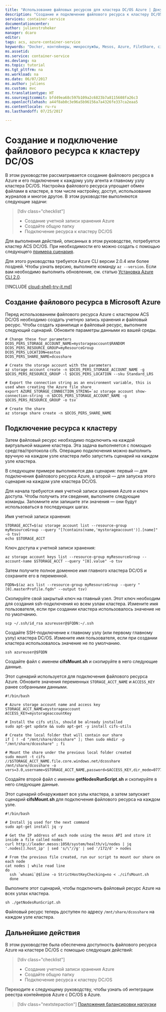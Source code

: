 ```yaml
---
title: "Использование файловых ресурсов для кластера DC/OS Azure | Документация Майкрософт"
description: "Создание и подключение файлового ресурса к кластеру DC/OS в Службе контейнеров Azure."
services: container-service
documentationcenter: 
author: julienstroheker
manager: dcaro
editor: 
tags: acs, azure-container-service
keywords: "Docker, контейнеры, микрослужбы, Mesos, Azure, FileShare, cifs"
ms.assetid: 
ms.service: container-service
ms.devlang: na
ms.topic: tutorial
ms.tgt_pltfrm: na
ms.workload: na
ms.date: 06/07/2017
ms.author: juliens
ms.custom: mvc
ms.translationtype: HT
ms.sourcegitcommit: bfd49ea68c597b109a2c6823b7a8115608fa26c3
ms.openlocfilehash: a44f8ab0c3e96a5b96156a7a4326fe337ca2eaa5
ms.contentlocale: ru-ru
ms.lasthandoff: 07/25/2017

---
```

# <a name="create-and-mount-a-file-share-to-a-dcos-cluster"></a>Создание и подключение файлового ресурса к кластеру DC/OS
В этом руководстве рассматривается создание файлового ресурса в Azure и его подключение к каждому узлу агента и главному узлу кластера DC/OS. Настройка файлового ресурса упрощает обмен файлами в кластере, в том числе настройку, доступ, использование журналов и многое другое. В этом руководстве выполняются следующие задачи:

> [!div class="checklist"]
> * Создание учетной записи хранения Azure
> * Создайте общую папку
> * Подключение ресурса к кластеру DC/OS

Для выполнения действий, описанных в этом руководстве, потребуется кластер ACS DC/OS. При необходимости его можно создать с помощью следующего [примера сценария](./../kubernetes/scripts/container-service-cli-deploy-dcos.md).

Для этого руководства требуется Azure CLI версии 2.0.4 или более поздней. Чтобы узнать версию, выполните команду `az --version`. Если вам необходимо выполнить обновление, см. статью [Установка Azure CLI 2.0]( /cli/azure/install-azure-cli). 

[!INCLUDE [cloud-shell-try-it.md](../../../includes/cloud-shell-try-it.md)]

## <a name="create-a-file-share-on-microsoft-azure"></a>Создание файлового ресурса в Microsoft Azure

Перед использованием файлового ресурса Azure с кластером ACS DC/OS необходимо создать учетную запись хранения и файловый ресурс. Чтобы создать хранилище и файловый ресурс, выполните следующий сценарий. Обновите параметры данными из вашей среды.

```azurecli-interactive
# Change these four parameters
DCOS_PERS_STORAGE_ACCOUNT_NAME=mystorageaccount$RANDOM
DCOS_PERS_RESOURCE_GROUP=myResourceGroup
DCOS_PERS_LOCATION=eastus
DCOS_PERS_SHARE_NAME=dcosshare

# Create the storage account with the parameters
az storage account create -n $DCOS_PERS_STORAGE_ACCOUNT_NAME -g $DCOS_PERS_RESOURCE_GROUP -l $DCOS_PERS_LOCATION --sku Standard_LRS

# Export the connection string as an environment variable, this is used when creating the Azure file share
export AZURE_STORAGE_CONNECTION_STRING=`az storage account show-connection-string -n $DCOS_PERS_STORAGE_ACCOUNT_NAME -g $DCOS_PERS_RESOURCE_GROUP -o tsv`

# Create the share
az storage share create -n $DCOS_PERS_SHARE_NAME
```

## <a name="mount-the-share-in-your-cluster"></a>Подключение ресурса к кластеру

Затем файловый ресурс необходимо подключить на каждой виртуальной машине кластера. Эта задача выполняется с помощью средства/протокола cifs. Операцию подключения можно выполнить вручную на каждом узле кластера либо запустить сценарий на каждом узле кластера.

В следующем примере выполняются два сценария: первый — для подключения файлового ресурса Azure, а второй — для запуска этого сценария на каждом узле кластера DC/OS.

Для начала требуются имя учетной записи хранения Azure и ключ доступа. Чтобы получить эти сведения, выполните следующие команды. Запомните или запишите эти значения — они будут использоваться в последующих шагах.

Имя учетной записи хранения:

```azurecli-interactive
STORAGE_ACCT=$(az storage account list --resource-group myResourceGroup --query "[?contains(name,'mystorageaccount')].[name]" -o tsv)
echo $STORAGE_ACCT
```

Ключ доступа к учетной записи хранения:

```azurecli-interactive
az storage account keys list --resource-group myResourceGroup --account-name $STORAGE_ACCT --query "[0].value" -o tsv
```

Затем получите полное доменное имя главного кластера DC/OS и сохраните его в переменной.

```azurecli-interactive
FQDN=$(az acs list --resource-group myResourceGroup --query "[0].masterProfile.fqdn" --output tsv)
```

Скопируйте свой закрытый ключ на главный узел. Этот ключ необходим для создания ssh-подключения ко всем узлам кластера. Измените имя пользователя, если при создании кластера использовалось значение не по умолчанию. 

```azurecli-interactive
scp ~/.ssh/id_rsa azureuser@$FQDN:~/.ssh
```

Создайте SSH-подключение к главному узлу (или первому главному узлу) кластера DC/OS. Измените имя пользователя, если при создании кластера использовалось значение не по умолчанию.

```azurecli-interactive
ssh azureuser@$FQDN
```

Создайте файл с именем **cifsMount.sh** и скопируйте в него следующие данные. 

Этот сценарий используется для подключения файлового ресурса Azure. Обновите значения переменных `STORAGE_ACCT_NAME` и `ACCESS_KEY` ранее собранными данными.

```azurecli-interactive
#!/bin/bash

# Azure storage account name and access key
STORAGE_ACCT_NAME=mystorageaccount
ACCESS_KEY=mystorageaccountKey

# Install the cifs utils, should be already installed
sudo apt-get update && sudo apt-get -y install cifs-utils

# Create the local folder that will contain our share
if [ ! -d "/mnt/share/dcosshare" ]; then sudo mkdir -p "/mnt/share/dcosshare" ; fi

# Mount the share under the previous local folder created
sudo mount -t cifs //$STORAGE_ACCT_NAME.file.core.windows.net/dcosshare /mnt/share/dcosshare -o vers=3.0,username=$STORAGE_ACCT_NAME,password=$ACCESS_KEY,dir_mode=0777,file_mode=0777
```
Создайте второй файл с именем **getNodesRunScript.sh** и скопируйте в него следующие данные. 

Этот сценарий обнаруживает все узлы кластера, а затем запускает сценарий **cifsMount.sh** для подключения файлового ресурса на каждом узле.

```azurecli-interactive
#!/bin/bash

# Install jq used for the next command
sudo apt-get install jq -y

# Get the IP address of each node using the mesos API and store it inside a file called nodes
curl http://leader.mesos:1050/system/health/v1/nodes | jq '.nodes[].host_ip' | sed 's/\"//g' | sed '/172/d' > nodes

# From the previous file created, run our script to mount our share on each node
cat nodes | while read line
do
  ssh `whoami`@$line -o StrictHostKeyChecking=no < ./cifsMount.sh
  done
```

Выполните этот сценарий, чтобы подключить файловый ресурс Azure на всех узлах кластера.

```azurecli-interactive
sh ./getNodesRunScript.sh
```  

Файловый ресурс теперь доступен по адресу `/mnt/share/dcosshare` на каждом узле кластера.

## <a name="next-steps"></a>Дальнейшие действия

В этом руководстве была обеспечена доступность файлового ресурса Azure на кластере DC/OS с помощью следующих действий:

> [!div class="checklist"]
> * Создание учетной записи хранения Azure
> * Создайте общую папку
> * Подключение ресурса к кластеру DC/OS

Переходите к следующему руководству, чтобы узнать об интеграции реестра контейнеров Azure с DC/OS в Azure.  

> [!div class="nextstepaction"]
> [Приложения балансировки нагрузки](container-service-dcos-acr.md)
